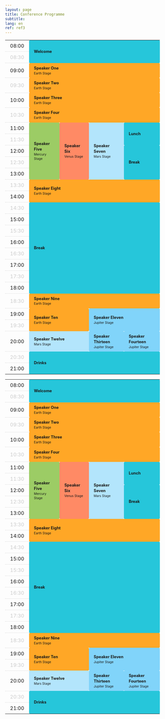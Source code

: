 ```yaml
---
layout: page
title: Conference Programme
subtitle:
lang: en
ref: ref3
---
```


<style>
<link rel="stylesheet" href="{{ /assets/css/beautifuljekyll.css | relative_url }}">
table {
  width: 100%;
  max-width: 50rem;
}
table tr:nth-child(even) th {
  color: #ccc;
  font-weight: normal;
}
table th, table td {
  padding: 0.5rem 1rem;
}
table th {
  font-weight: normal;
  border-top: thin dotted #ccc;
}
table td {
  font-size: 0.8rem;
  font-weight: bold;
  line-height: 1.4;
  border-radius: 0.2rem;
  transition: opacity 0.3s ease;
}
table td > span {
  font-size: 0.8em;
  font-weight: normal;
  display: block;
  width: 100%;
}
.stage-earth {
  background-color: #FFA726;
}
.stage-mercury {
  background-color: #9CCC65;
}
.stage-venus {
  background-color: #FF8A65;
}
.stage-mars {
  background-color: #B3E5FC;
}
.stage-jupiter {
  background-color: #81D4FA;
}
.stage-saturn {
  background-color: #26C6DA;
}

</style>

  <body>
  <table>
    <tr>
      <th>08:00</th>
      <td colspan="4" rowspan="2" class="stage-saturn">Welcome</td>
    </tr>
    <tr>
      <th>08:30</th>
    </tr>
    <tr>
      <th>09:00</th>
      <td colspan="4" class="stage-earth">Speaker One <span>Earth Stage</span></td>
    </tr>
    <tr>
      <th>09:30</th>
      <td colspan="4" class="stage-earth">Speaker Two <span>Earth Stage</span></td>
    </tr>
    <tr>
      <th>10:00</th>
      <td colspan="4" class="stage-earth">Speaker Three <span>Earth Stage</span></td>
    </tr>
    <tr>
      <th>10:30</th>
      <td colspan="4" class="stage-earth">Speaker Four <span>Earth Stage</span></td>
    </tr>
    <tr>
      <th>11:00</th>
      <td rowspan="5" class="stage-mercury">Speaker Five <span>Mercury Stage</span></td>
      <td rowspan="5" class="stage-venus">Speaker Six <span>Venus Stage</span></td>
      <td rowspan="5" class="stage-mars">Speaker Seven <span>Mars Stage</span></td>
      <td rowspan="2" class="stage-saturn">Lunch</td>
    </tr>
    <tr>
      <th>11:30</th>
    </tr>
    <tr>
      <th>12:00</th>
      <td rowspan="3" class="stage-saturn">Break</td>
    </tr>
    <tr>
      <th>12:30</th>
    </tr>
    <tr>
      <th>13:00</th>
    </tr>
    <tr>
      <th>13:30</th>
      <td colspan="4" rowspan="2" class="stage-earth">Speaker Eight <span>Earth Stage</span></td>
    </tr>
    <tr>
      <th>14:00</th>
    </tr>
    <tr>
      <th>14:30</th>
      <td colspan="4" rowspan="8" class="stage-saturn">Break</td>
    </tr>
    <tr>
      <th>15:00</th>
    </tr>
    <tr>
      <th>15:30</th>
    </tr>
    <tr>
      <th>16:00</th>
    </tr>
    <tr>
      <th>16:30</th>
    </tr>
    <tr>
      <th>17:00</th>
    </tr>
    <tr>
      <th>17:30</th>
    </tr>
    <tr>
      <th>18:00</th>
    </tr>
    <tr>
      <th>18:30</th>
      <td colspan="4" class="stage-earth">Speaker Nine <span>Earth Stage</span></td>
    </tr>
    <tr>
      <th>19:00</th>
      <td colspan="2" rowspan="2" class="stage-earth">Speaker Ten <span>Earth Stage</span></td>
      <td colspan="2" rowspan="2" class="stage-jupiter">Speaker Eleven <span>Jupiter Stage</span></td>
    </tr>
    <tr>
      <th>19:30</th>
    </tr>
    <tr>
      <th>20:00</th>
      <td colspan="2" class="stage-mars">Speaker Twelve <span>Mars Stage</span></td>
      <td class="stage-jupiter">Speaker Thirteen <span>Jupiter Stage</span></td>
      <td class="stage-jupiter">Speaker Fourteen <span>Jupiter Stage</span></td>
    </tr>
    <tr>
      <th>20:30</th>
      <td colspan="4" rowspan="2" class="stage-saturn">Drinks</td>
    </tr>
    <tr>
      <th>21:00</th>
    </tr>
</table>

<table>
  <tr>
    <th>08:00</th>
    <td colspan="4" rowspan="2" class="stage-saturn">Welcome</td>
  </tr>
  <tr>
    <th>08:30</th>
  </tr>
  <tr>
    <th>09:00</th>
    <td colspan="4" class="stage-earth">Speaker One <span>Earth Stage</span></td>
  </tr>
  <tr>
    <th>09:30</th>
    <td colspan="4" class="stage-earth">Speaker Two <span>Earth Stage</span></td>
  </tr>
  <tr>
    <th>10:00</th>
    <td colspan="4" class="stage-earth">Speaker Three <span>Earth Stage</span></td>
  </tr>
  <tr>
    <th>10:30</th>
    <td colspan="4" class="stage-earth">Speaker Four <span>Earth Stage</span></td>
  </tr>
  <tr>
    <th>11:00</th>
    <td rowspan="5" class="stage-mercury">Speaker Five <span>Mercury Stage</span></td>
    <td rowspan="5" class="stage-venus">Speaker Six <span>Venus Stage</span></td>
    <td rowspan="5" class="stage-mars">Speaker Seven <span>Mars Stage</span></td>
    <td rowspan="2" class="stage-saturn">Lunch</td>
  </tr>
  <tr>
    <th>11:30</th>
  </tr>
  <tr>
    <th>12:00</th>
    <td rowspan="3" class="stage-saturn">Break</td>
  </tr>
  <tr>
    <th>12:30</th>
  </tr>
  <tr>
    <th>13:00</th>
  </tr>
  <tr>
    <th>13:30</th>
    <td colspan="4" rowspan="2" class="stage-earth">Speaker Eight <span>Earth Stage</span></td>
  </tr>
  <tr>
    <th>14:00</th>
  </tr>
  <tr>
    <th>14:30</th>
    <td colspan="4" rowspan="8" class="stage-saturn">Break</td>
  </tr>
  <tr>
    <th>15:00</th>
  </tr>
  <tr>
    <th>15:30</th>
  </tr>
  <tr>
    <th>16:00</th>
  </tr>
  <tr>
    <th>16:30</th>
  </tr>
  <tr>
    <th>17:00</th>
  </tr>
  <tr>
    <th>17:30</th>
  </tr>
  <tr>
    <th>18:00</th>
  </tr>
  <tr>
    <th>18:30</th>
    <td colspan="4" class="stage-earth">Speaker Nine <span>Earth Stage</span></td>
  </tr>
  <tr>
    <th>19:00</th>
    <td colspan="2" rowspan="2" class="stage-earth">Speaker Ten <span>Earth Stage</span></td>
    <td colspan="2" rowspan="2" class="stage-jupiter">Speaker Eleven <span>Jupiter Stage</span></td>
  </tr>
  <tr>
    <th>19:30</th>
  </tr>
  <tr>
    <th>20:00</th>
    <td colspan="2" class="stage-mars">Speaker Twelve <span>Mars Stage</span></td>
    <td class="stage-jupiter">Speaker Thirteen <span>Jupiter Stage</span></td>
    <td class="stage-jupiter">Speaker Fourteen <span>Jupiter Stage</span></td>
  </tr>
  <tr>
    <th>20:30</th>
    <td colspan="4" rowspan="2" class="stage-saturn">Drinks</td>
  </tr>
  <tr>
    <th>21:00</th>
  </tr>
</table>
  </body>
